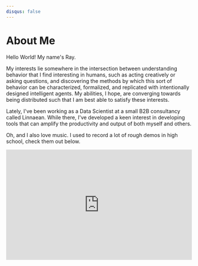 ```yaml
---
disqus: false
---
```


# About Me

Hello World! My name's Ray.

My interests lie somewhere in the intersection between understanding behavior that I find interesting in humans, such as acting creatively or asking questions, and discovering the methods by which this sort of behavior can be characterized, formalized, and replicated with intentionally designed intelligent agents. My abilities, I hope, are converging towards being distributed such that I am best able to satisfy these interests.

Lately, I've been working as a Data Scientist at a small B2B consultancy called Linnaean. While there, I've developed a keen interest in developing tools that can amplify the productivity and output of both myself and others.

Oh, and I also love music. I used to record a lot of rough demos in high school, check them out below.

<iframe width="100%" height="300" scrolling="no" frameborder="no" allow="autoplay" src="https://w.soundcloud.com/player/?url=https%3A//api.soundcloud.com/users/230264587&color=%23ff5500&auto_play=false&hide_related=false&show_comments=true&show_user=true&show_reposts=false&show_teaser=true"></iframe>